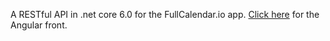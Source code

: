 A RESTful API in .net core 6.0 for the FullCalendar.io app. [Click here](https://github.com/joaovdev/EventosUI) for the Angular front.
